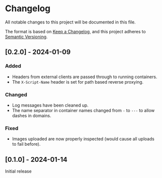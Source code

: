 # Changelog

All notable changes to this project will be documented in this file.

The format is based on [Keep a Changelog](https://keepachangelog.com/en/1.0.0/),
and this project adheres to [Semantic Versioning](https://semver.org/spec/v2.0.0.html).

## [0.2.0] - 2024-01-09

### Added

* Headers from external clients are passed through to running containers.
* The `X-Script-Name` header is set for path based reverse proxying.

### Changed

* Log messages have been cleaned up.
* The name separator in container names changed from `-` to `---` to allow dashes in domains.

### Fixed

* Images uploaded are now properly inspected (would cause all uploads to fail before).

## [0.1.0] - 2024-01-14

Initial release
